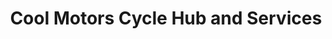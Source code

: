 ---
title: "Cool Motors Cycle Hub and Services"
url: /borongan-city/cool-motors-cycle-hub-and-services/
shop: motorcycle
---